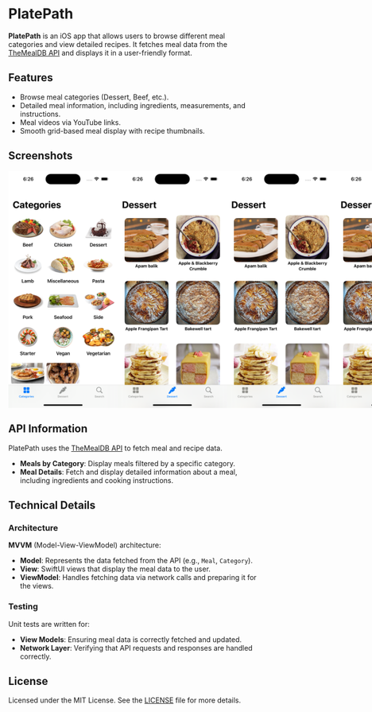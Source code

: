 # PlatePath

**PlatePath** is an iOS app that allows users to browse different meal categories and view detailed recipes. It fetches meal data from the [TheMealDB API](https://www.themealdb.com/) and displays it in a user-friendly format.

## Features

- Browse meal categories (Dessert, Beef, etc.).
- Detailed meal information, including ingredients, measurements, and instructions.
- Meal videos via YouTube links.
- Smooth grid-based meal display with recipe thumbnails.

## Screenshots

<div style="display: flex; justify-content: space-around;">
  <img src="screenshots/screenshot1.png" alt="Home Screen" width="220"/>
  <img src="screenshots/screenshot2.png" alt="Meals View" width="220"/>
  <img src="screenshots/screenshot2.png" alt="Detail View" width="220"/>
  <img src="screenshots/screenshot2.png" alt="Search" width="220"/>
</div>

## API Information

PlatePath uses the [TheMealDB API](https://www.themealdb.com/) to fetch meal and recipe data.

- **Meals by Category**: Display meals filtered by a specific category.
- **Meal Details**: Fetch and display detailed information about a meal, including ingredients and cooking instructions.

## Technical Details

### Architecture

**MVVM** (Model-View-ViewModel) architecture:
- **Model**: Represents the data fetched from the API (e.g., `Meal`, `Category`).
- **View**: SwiftUI views that display the meal data to the user.
- **ViewModel**: Handles fetching data via network calls and preparing it for the views.

### Testing

Unit tests are written for:
- **View Models**: Ensuring meal data is correctly fetched and updated.
- **Network Layer**: Verifying that API requests and responses are handled correctly.

## License

Licensed under the MIT License. See the [LICENSE](./LICENSE) file for more details.
